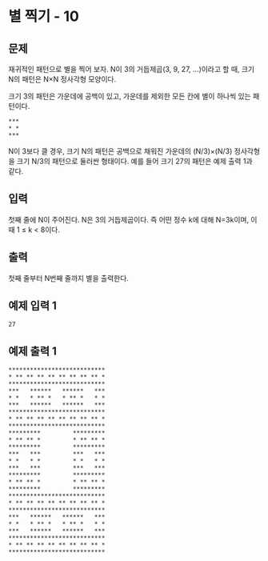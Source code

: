 # 별 찍기 - 10 

## 문제
재귀적인 패턴으로 별을 찍어 보자. N이 3의 거듭제곱(3, 9, 27, ...)이라고 할 때, 크기 N의 패턴은 N×N 정사각형 모양이다.

크기 3의 패턴은 가운데에 공백이 있고, 가운데를 제외한 모든 칸에 별이 하나씩 있는 패턴이다.

	***
	* *
	***

N이 3보다 클 경우, 크기 N의 패턴은 공백으로 채워진 가운데의 (N/3)×(N/3) 정사각형을 크기 N/3의 패턴으로 둘러싼 형태이다. 예를 들어 크기 27의 패턴은 예제 출력 1과 같다.

## 입력
첫째 줄에 N이 주어진다. N은 3의 거듭제곱이다. 즉 어떤 정수 k에 대해 N=3k이며, 이때 1 ≤ k < 8이다.

## 출력
첫째 줄부터 N번째 줄까지 별을 출력한다.

## 예제 입력 1
	27
## 예제 출력 1
	***************************
	* ** ** ** ** ** ** ** ** *
	***************************
	***   ******   ******   ***
	* *   * ** *   * ** *   * *
	***   ******   ******   ***
	***************************
	* ** ** ** ** ** ** ** ** *
	***************************
	*********         *********
	* ** ** *         * ** ** *
	*********         *********
	***   ***         ***   ***
	* *   * *         * *   * *
	***   ***         ***   ***
	*********         *********
	* ** ** *         * ** ** *
	*********         *********
	***************************
	* ** ** ** ** ** ** ** ** *
	***************************
	***   ******   ******   ***
	* *   * ** *   * ** *   * *
	***   ******   ******   ***
	***************************
	* ** ** ** ** ** ** ** ** *
	***************************
